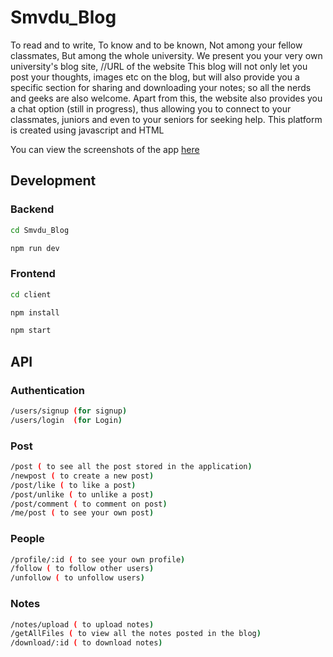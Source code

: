# Smvdu_Blog

To read and to write,
To know and to be known,
Not among your fellow classmates,
But among the whole university.
We present you your very own university's blog site,
//URL of the website
This blog will not only let you post your thoughts, images etc on the blog,
but will also provide you a specific section for sharing and downloading your notes;
so all the nerds and geeks are also welcome.
Apart from this, the website also provides you a chat option (still in progress),
thus allowing you to connect to your classmates, juniors and even to your seniors for seeking help.
This platform is created using javascript and HTML

You can view the screenshots of the app [here](https://github.com/JanviMahajan14/Smvdu_Blog/tree/main/Screenshots)

## Development

### Backend

```sh
cd Smvdu_Blog
```

```sh
npm run dev
```

### Frontend

```sh
cd client
```

```sh
npm install
```

```sh
npm start
```

## API

### Authentication

```sh
/users/signup (for signup)
/users/login  (for Login)
```

### Post

```sh
/post ( to see all the post stored in the application)
/newpost ( to create a new post)
/post/like ( to like a post)
/post/unlike ( to unlike a post)
/post/comment ( to comment on post)
/me/post ( to see your own post)
```

### People

```sh
/profile/:id ( to see your own profile)
/follow ( to follow other users)
/unfollow ( to unfollow users)
```

### Notes

```sh
/notes/upload ( to upload notes)
/getAllFiles ( to view all the notes posted in the blog)
/download/:id ( to download notes)
```
